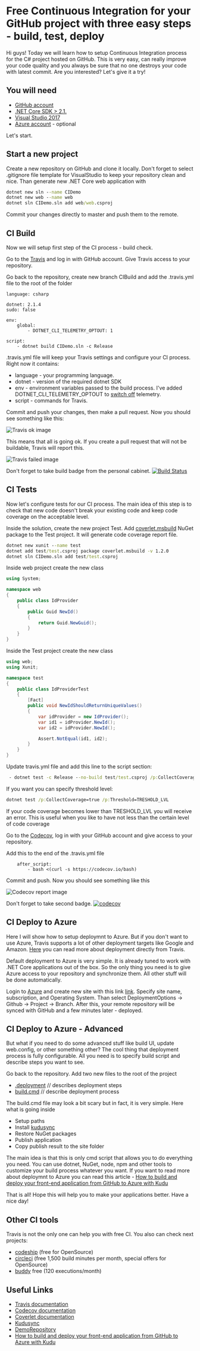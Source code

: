 # Free Continuous Integration for your GitHub project with three easy steps - build, test, deploy

Hi guys! Today we will learn how to setup Continuous Integration process for the C# project hosted on GitHub. This is very easy, can really improve your code quality and you always be sure that no one destroys your code with latest commit. Are you interested? Let's give it a try!

## You will need

* [GitHub account](https://github.com)
* [.NET Core SDK > 2.1.](https://www.microsoft.com/net/)
* [Visual Studio 2017](https://www.visualstudio.com/)
* [Azure account](https://portal.azure.com/) - optional

Let's start.

## Start a new project

Create a new repository on GitHub and clone it locally. Don't forget to select .gitignore file template for VisualStudio to keep your repository clean and nice. Than generate new .NET Сore web application with

```cmd
dotnet new sln --name CIDemo
dotnet new web --name web
dotnet sln CIDemo.sln add web/web.csproj
```

Commit your changes directly to master and push them to the remote.

## CI Build

Now we will setup first step of the CI process - build check.

Go to the [Travis](https://travis-ci.org/) and log in with GitHub account. Give Travis access to your repository.

Go back to the repository, create new branch CIBuild and add the .travis.yml file to the root of the folder

``` text
language: csharp

dotnet: 2.1.4
sudo: false

env:
    global:
        - DOTNET_CLI_TELEMETRY_OPTOUT: 1

script:
    - dotnet build CIDemo.sln -c Release
```

.travis.yml file will keep your Travis settings and configure your CI process. Right now it contains:

* language - your programming language.
* dotnet - version of the required dotnet SDK
* env - environment variables passed to the build process. I've added DOTNET_CLI_TELEMETRY_OPTOUT to [switch off](https://docs.microsoft.com/en-us/dotnet/core/tools/telemetry) telemetry.
* script - commands for Travis.

Commit and push your changes, then make a pull request. Now you should see something like this:

![Travis ok image](https://raw.githubusercontent.com/Drag13/articles/master/DotnetCI/imgs/TravisBuildSuccess.PNG)

This means that all is going ok. If you create a pull request that will not be buildable, Travis will report this.

![Travis failed image](https://raw.githubusercontent.com/Drag13/articles/master/DotnetCI/imgs/TravisBuildFailed.PNG)

Don't forget to take build badge from the personal cabinet.
[![Build Status](https://travis-ci.org/Drag13/CIDemo.svg?branch=master)](https://travis-ci.org/Drag13/CIDemo)

## CI Tests

Now let's configure tests for our CI process. The main idea of this step is to check that new code doesn't break your existing code and keep code coverage on the acceptable level.

Inside the solution, create the new project Test. Add [coverlet.msbuild](https://github.com/tonerdo/coverlet) NuGet package to the Test project. It will generate code coverage report file.

```cmd
dotnet new xunit --name test
dotnet add test/test.csproj package coverlet.msbuild -v 1.2.0
dotnet sln CIDemo.sln add test/test.csproj
```

Inside web project create the new class

```c#
using System;

namespace web
{
    public class IdProvider
    {
        public Guid NewId()
        {
            return Guid.NewGuid();
        }
    }
}
```

Inside the Test project create the new class

```c#
using web;
using Xunit;

namespace test
{
    public class IdProviderTest
    {
        [Fact]
        public void NewIdShouldReturnUniqueValues()
        {
            var idProvider = new IdProvider();
            var id1 = idProvider.NewId();
            var id2 = idProvider.NewId();

            Assert.NotEqual(id1, id2);
        }
    }
}
```

Update travis.yml file and add this line to the script section:

```cmd
 - dotnet test -c Release --no-build test/test.csproj /p:CollectCoverage=true /p:CoverletOutputFormat=opencover
```

If you want you can specify threshold level:

```cmd
dotnet test /p:CollectCoverage=true /p:Threshold=TRESHOLD_LVL
```

If your code coverage becomes lower than TRESHOLD_LVL you will receive an error. This is useful when you like to have not less than the certain level of code coverage

Go to the [Codecov](https://codecov.io), log in with your GitHub account and give access to your repository.

Add this to the end of the .travis.yml file

```text
    after_script:
        - bash <(curl -s https://codecov.io/bash)
```

Commit and push. Now you should see something like this

![Codecov report image](https://raw.githubusercontent.com/Drag13/articles/master/DotnetCI/imgs/CoverageReportSmall.png)

Don't forget to take second badge.
[![codecov](https://codecov.io/gh/Drag13/CIDemo/branch/master/graph/badge.svg)](https://codecov.io/gh/Drag13/CIDemo)

## CI Deploy to Azure

Here I will show how to setup deploymnt to Azure. But if you don't want to use Azure, Travis supports a lot of other deployment targets like Google and Amazon. [Here](https://docs.travis-ci.com/user/deployment/) you can read more about deployment directly from Travis.

Default deployment to Azure is very simple. It is already tuned to work with .NET Core applications out of the box. So the only thing you need is to give Azure access to your repository and synchronize them. All other stuff will be done automatically.

Login to [Azure](https://portal.azure.com) and create new site with this link
[link](https://portal.azure.com/#create/Microsoft.WebSite). Specify site name, subscription, and Operating System. Than select DeploymentOptions -> Github -> Project -> Branch. After this, your remote repository will be synced with GitHub and a few minutes later - deployed.

## CI Deploy to Azure - Advanced

But what if you need to do some advanced stuff like build UI, update web.config, or other something other? The cool thing that deployment process is fully configurable. All you need is to specify build script and describe steps you want to see.

Go back to the repository. Add two new files to the root of the project

* [.deployment](https://github.com/Drag13/CIDemo/blob/master/.deployment) // describes deployment steps
* [build.cmd](https://github.com/Drag13/CIDemo/blob/master/deploy.cmd)   // describe deployment process

The build.cmd file may look a bit scary but in fact, it is very simple. Here what is going inside

* Setup paths
* Install [kudusync](https://github.com/projectkudu/KuduSync)
* Restore NuGet packages
* Publish application
* Copy publish result to the site folder

The main idea is that this is only cmd script that allows you to do everything you need. You can use dotnet, NuGet, node, npm and other tools to customize your build process whatever you want. If you want to read more about deploymnt to Azure you can read this article - [How to build and deploy your front-end application from GitHub to Azure with Kudu](https://medium.com/@drag13dev/how-to-sync-your-github-repository-and-azure-40bdb564d788)

That is all! Hope this will help you to make your applications better. Have a nice day!

## Other CI tools

Travis is not the only one can help you with free CI.
You also can check next projects:

* [codeship](https://codeship.com/pricing) (free for OpenSource)
* [circleci](http://circleci.com/pricing/) (free 1,500 build minutes per month, special offers for OpenSource)
* [buddy](https://buddy.works/pricing) free (120 executions/month)

## Useful Links

* [Travis documentation](https://docs.travis-ci.com/)
* [Codecov documentation](https://docs.codecov.io/docs)
* [Coverlet documentation](https://github.com/tonerdo/coverlet/blob/master/README.md)
* [Kudusync](https://github.com/projectkudu/KuduSync)
* [DemoRepository](https://github.com/Drag13/FSharpWebAppWithCIDemo)
* [How to build and deploy your front-end application from GitHub to Azure with Kudu](https://medium.com/@drag13dev/how-to-sync-your-github-repository-and-azure-40bdb564d788)
